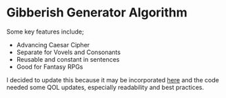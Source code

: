 # Gibberish Generator Algorithm

Some key features include;

- Advancing Caesar Cipher
- Separate for Vovels and Consonants
- Reusable and constant in sentences
- Good for Fantasy RPGs

I decided to update this because it may be incorporated [here](https://github.com/ozgurozbek/teothe/issues/17) and the code needed some QOL updates, especially readability and best practices.
